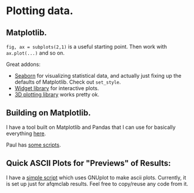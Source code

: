 # Plotting data.

## Matplotlib. 

`fig, ax = subplots(2,1)` is a useful starting point. Then work with `ax.plot(...)` and so on.

Great addons:
* [Seaborn](https://seaborn.pydata.org/) for visualizing statistical data, and actually just fixing up the defaults of Matplotlib. Check out `set_style`.
* [Widget library](https://matplotlib.org/stable/api/widgets_api.html#gui-neutral-widgets) for interactive plots. 
* [3D plotting library](https://matplotlib.org/2.0.2/mpl_toolkits/mplot3d/tutorial.html) works pretty ok.

## Building on Matplotlib.

I have a tool built on Matplotlib and Pandas that I can use for basically everything [here](https://github.com/bbusemeyer/busempyer/blob/master/busempyer/plot_tools.py).

Paul has [some scripts](https://github.com/Paul-St-Young/harvest_qmcpack/blob/master/qharv/field/kyrt.py).

## Quick ASCII Plots for "Previews" of Results:

I have a [simple script](https://github.com/bkesk/AFQMC_ascii_plots) which uses GNUplot to make ascii plots. Currently, it is set up just for afqmclab results. Feel free to copy/reuse any code from it.
